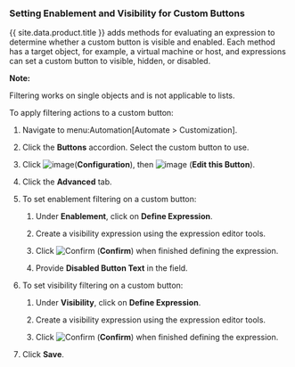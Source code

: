 ### Setting Enablement and Visibility for Custom Buttons

{{ site.data.product.title }} adds methods for evaluating an expression to determine
whether a custom button is visible and enabled. Each method has a target
object, for example, a virtual machine or host, and expressions can set
a custom button to visible, hidden, or disabled.

**Note:**

Filtering works on single objects and is not applicable to lists.

</div>

To apply filtering actions to a custom button:

1.  Navigate to menu:Automation\[Automate \> Customization\].

2.  Click the **Buttons** accordion. Select the custom button to use.

3.  Click ![image](../images/1847.png)(**Configuration**), then
    ![image](../images/1851.png) (**Edit this Button**).

4.  Click the **Advanced** tab.

5.  To set enablement filtering on a custom button:

    1.  Under **Enablement**, click on **Define Expression**.

    2.  Create a visibility expression using the expression editor
        tools.

    3.  Click ![Confirm](../images/1863.png) (**Confirm**) when finished
        defining the expression.

    4.  Provide **Disabled Button Text** in the field.

6.  To set visibility filtering on a custom button:

    1.  Under **Visibility**, click on **Define Expression**.

    2.  Create a visibility expression using the expression editor
        tools.

    3.  Click ![Confirm](../images/1863.png) (**Confirm**) when finished
        defining the expression.

7.  Click **Save**.
